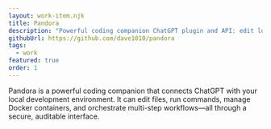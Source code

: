 ```yaml
---
layout: work-item.njk
title: Pandora
description: "Powerful coding companion ChatGPT plugin and API: edit local files, run commands, manage Docker."
githubUrl: https://github.com/dave1010/pandora
tags:
  - work
featured: true
order: 1
---
```

Pandora is a powerful coding companion that connects ChatGPT with your local development environment. It can edit files,
run commands, manage Docker containers, and orchestrate multi-step workflows—all through a secure, auditable interface.
